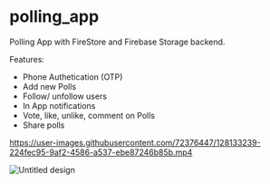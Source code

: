 # polling_app

Polling App with FireStore and Firebase Storage backend.

Features:
- Phone Authetication (OTP)
- Add new Polls
- Follow/ unfollow users
- In App notifications
- Vote, like, unlike, comment on Polls
- Share polls


https://user-images.githubusercontent.com/72376447/128133239-224fec95-9af2-4586-a537-ebe87246b85b.mp4

![Untitled design](https://user-images.githubusercontent.com/72376447/128133291-72f04a10-d427-469d-bc7d-b4d26510e3ec.png)
